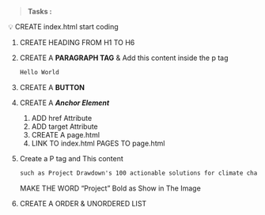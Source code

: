 > **Tasks :**
> 

<aside>
💡 CREATE index.html start coding

</aside>

1. CREATE HEADING FROM H1 TO H6
2. CREATE A **PARAGRAPH TAG** & Add this content inside the p tag
    
    ```html
    Hello World
    ```
    
3. CREATE A **BUTTON** 
4. CREATE A ***Anchor Element*** 
    1. ADD href Attribute
    2. ADD target Attribute
    3. CREATE A page.html
    4. LINK TO index.html PAGES TO page.html
5. Create a P tag and This content 
    
    ```html
    such as Project Drawdown's 100 actionable solutions for climate change.
    ```
    
    MAKE THE WORD “Project” Bold as Show in The Image 
    
6. CREATE A  ORDER & UNORDERED LIST
